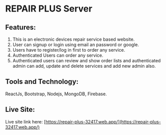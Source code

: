 # REPAIR PLUS Server

## Features:

1. This is an electronic devices repair service based website.
2. User can signup or login using email an password or google.
3. Users have to register/log in first to order any service.
4. Authenticated Users can order any service.
5. Authenticated users can review and show order lists and authenticated admin can add, update and delete services and add new admin also.

## Tools and Technology:
ReactJs, Bootstrap, Nodejs, MongoDB, Firebase.

## Live Site:

Live site link here: [https://repair-plus-32417.web.app/](https://repair-plus-32417.web.app/)
